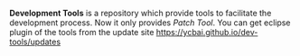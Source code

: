 **Development Tools** is a repository which provide tools to facilitate the development process. Now it only provides *Patch Tool*. You can get eclipse plugin of the tools from the update site https://ycbai.github.io/dev-tools/updates
